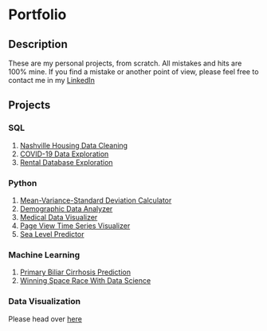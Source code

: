 # Portfolio

## Description

These are my personal projects, from scratch. All mistakes and hits are 100% mine. If you find a mistake or another point of view, please feel free to contact me in my [LinkedIn](https://www.linkedin.com/in/federicodignani/) 

## Projects

### SQL

1. [Nashville Housing Data Cleaning](sql_cleaning)
2. [COVID-19 Data Exploration](sql_covid)
3. [Rental Database Exploration](sql_sakila)

### Python

1. [Mean-Variance-Standard Deviation Calculator](https://github.com/datakrdo/freecodecamp-dapython/tree/main/01-mean-variance-standard-deviation-calculator)
2. [Demographic Data Analyzer](https://github.com/datakrdo/freecodecamp-dapython/02-demographic-data-analyzer)
3. [Medical Data Visualizer](https://github.com/datakrdo/freecodecamp-dapython/03-medical-data-visualizer)
4. [Page View Time Series Visualizer](https://github.com/datakrdo/freecodecamp-dapython/04-page-view-time-series-visualizer)
5. [Sea Level Predictor](https://github.com/datakrdo/freecodecamp-dapython/05-sea-level-predictor/)

### Machine Learning

1. [Primary Biliar Cirrhosis Prediction](cirrhosis)
2. [Winning Space Race With Data Science](https://github.com/datakrdo/coursera_IBM_capstone)

### Data Visualization

Please head over [here](https://github.com/datakrdo/dataviz)
